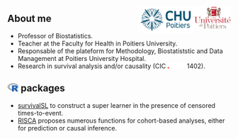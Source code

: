 <img src="logoUP.png" align="right" height="50"/>  <img src="logoCHUbleu.png" align="right" height="60"/>

## About me

* Professor of Biostatistics.
* Teacher at the Faculty for Health in Poitiers University.
* Responsable of the plateform for Methodology, Biostatiststic and Data Management at Poitiers University Hospital.
* Research in survival  analysis and/or causality (CIC <img src="https://github.com/foucher-y/foucher-y/blob/main/logoINSERM.png" width="40"> 1402).

##  <img src="https://github.com/chupverse/.github/blob/main/profile/logoR.png" width="25"> packages

* [survivalSL](https://github.com/foucher-y/survivalSL) to construct a super learner in the presence of censored times-to-event.
* [RISCA](https://github.com/foucher-y/RISCA)  proposes numerous functions for cohort-based analyses, either for prediction or causal inference.
